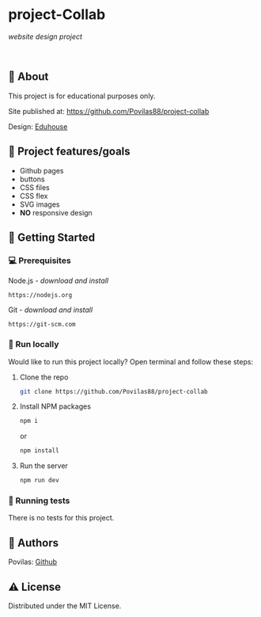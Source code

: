 # project-Collab

_website design project_

<br>

## 🌟 About

This project is for educational purposes only.

Site published at: https://github.com/Povilas88/project-collab

Design: [Eduhouse](https://www.figma.com/design/9mV6rCFOEd1ptuZ4JBovVS/Collab-landing-page-design-(Community)?node-id=1-971&t=amplz9pBxCScAJAr-0)

## 🎯 Project features/goals

-   Github pages
-   buttons
-   CSS files
-   CSS flex
-   SVG images
-   **NO** responsive design

## 🧰 Getting Started

### 💻 Prerequisites

Node.js - _download and install_

```
https://nodejs.org
```

Git - _download and install_

```
https://git-scm.com
```

### 🏃 Run locally

Would like to run this project locally? Open terminal and follow these steps:

1. Clone the repo
    ```sh
    git clone https://github.com/Povilas88/project-collab
    ```
2. Install NPM packages
    ```sh
    npm i
    ```
    or
    ```sh
    npm install
    ```
3. Run the server
    ```sh
    npm run dev
    ```

### 🧪 Running tests

There is no tests for this project.

## 🎅 Authors

Povilas: [Github](https://github.com/Povilas88)

## ⚠️ License

Distributed under the MIT License.
